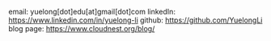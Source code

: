 email: yuelong[dot]edu[at]gmail[dot]com
linkedIn: https://www.linkedin.com/in/yuelong-li
github: https://github.com/YuelongLi
blog page: https://www.cloudnest.org/blog/